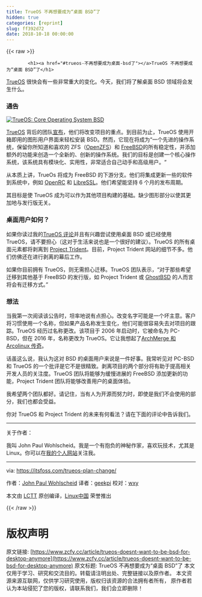 ```yaml
---
title: TrueOS 不再想要成为“桌面 BSD”了
hidden: true
categories: [reprint]
slug: ff392d72
date: 2018-10-18 00:00:00
---
```


{{< raw >}}

            <h1><a href="#trueos-不再想要成为桌面-bsd了"></a>TrueOS 不再想要成为“桌面 BSD”了</h1>
<p><a href="https://www.trueos.org/">TrueOS</a> 很快会有一些非常重大的变化。今天，我们将了解桌面 BSD 领域将会发生什么。</p>
<h3><a href="#通告"></a>通告</h3>
<p><a href="https://camo.githubusercontent.com/a3dcc23c2fcd0591984f1bda949e2f73b1b08057/68747470733a2f2f346264733668657267632d666c79776865656c2e6e6574646e612d73736c2e636f6d2f77702d636f6e74656e742f75706c6f6164732f323031382f30362f747275652d6f732d6273642d6465736b746f702e6a706567"><img src="https://p0.ssl.qhimg.com/t011429cdc2f78beded.jpg" alt="TrueOS: Core Operating System BSD"></a></p>
<p><a href="https://www.trueos.org/">TrueOS</a> 背后的团队<a href="https://www.trueos.org/blog/trueosdownstream/">宣布</a>，他们将改变项目的重点。到目前为止，TrueOS 使用开箱即用的图形用户界面来轻松安装 BSD。然而，它现在将成为“一个先进的操作系统，保留你所知道和喜欢的 ZFS（<a href="http://open-zfs.org/wiki/Main_Page">OpenZFS</a>）和 <a href="https://www.freebsd.org/">FreeBSD</a>的所有稳定性，并添加额外的功能来创造一个全新的、创新的操作系统。我们的目标是创建一个核心操作系统，该系统具有模块化、实用性，非常适合自己动手和高级用户。“</p>
<p>从本质上讲，TrueOs 将成为 FreeBSD 的下游分支。他们将集成更新一些的软件到系统中，例如 <a href="https://en.wikipedia.org/wiki/OpenRC">OpenRC</a> 和 <a href="http://www.libressl.org/">LibreSSL</a>。他们希望能坚持 6 个月的发布周期。</p>
<p>其目标是使 TrueOS 成为可以作为其他项目构建的基础。缺少图形部分以使其更加地与发行版无关。</p>
<h3><a href="#桌面用户如何"></a>桌面用户如何？</h3>
<p>如果你读过我的<a href="https://itsfoss.com/trueos-bsd-review/">TrueOS 评论</a>并且有兴趣尝试使用桌面 BSD 或已经使用 TrueOS，请不要担心（这对于生活来说也是一个很好的建议）。TrueOS 的所有桌面元素都将剥离到 <a href="http://www.project-trident.org/">Project Trident</a>。目前，Project Trident 网站的细节不多。他们仿佛还在进行剥离的幕后工作。</p>
<p>如果你目前拥有 TrueOS，则无需担心迁移。TrueOS 团队表示，“对于那些希望迁移到其他基于 FreeBSD 的发行版，如 Project Trident 或 <a href="https://www.ghostbsd.org/">GhostBSD</a> 的人而言将会有迁移方式。”</p>
<h3><a href="#想法"></a>想法</h3>
<p>当我第一次阅读该公告时，坦率地说有点担心。改变名字可能是一个坏主意。客户将习惯使用一个名称，但如果产品名称发生变化，他们可能很容易失去对项目的跟踪。TrueOS 经历过名称更改。该项目于 2006 年启动时，它被命名为 PC-BSD，但在 2016 年，名称更改为 TrueOS。它让我想起了<a href="https://itsfoss.com/archlabs-vs-archmerge/">ArchMerge 和 Arcolinux 传奇</a>。</p>
<p>话虽这么说，我认为这对 BSD 的桌面用户来说是一件好事。我常听见对 PC-BSD 和 TrueOS 的一个批评是它不是很精致。剥离项目的两个部分将有助于提高相关开发人员的关注度。TrueOS 团队将能够为缓慢进展的 FreeBSD 添加更新的功能，Project Trident 团队将能够改善用户的桌面体验。</p>
<p>我希望两个团队都好。请记住，当有人为开源而努力时，即使是我们不会使用的部分，我们也都会受益。</p>
<p>你对 TrueOS 和 Project Trident 的未来有何看法？请在下面的评论中告诉我们。</p>
<hr>
<p>关于作者：</p>
<p>我叫 John Paul Wohlscheid。我是一个有抱负的神秘作家，喜欢玩技术，尤其是 Linux。你可以在<a href="http://johnpaulwohlscheid.work/">我的个人网站</a>关注我。</p>
<hr>
<p>via: <a href="https://itsfoss.com/trueos-plan-change/">https://itsfoss.com/trueos-plan-change/</a></p>
<p>作者：<a href="https://itsfoss.com/author/john/">John Paul Wohlscheid</a> 译者：<a href="https://github.com/geekpi">geekpi</a> 校对：<a href="https://github.com/wxy">wxy</a></p>
<p>本文由 <a href="https://github.com/LCTT/TranslateProject">LCTT</a> 原创编译，<a href="https://linux.cn/">Linux中国</a> 荣誉推出</p>

          
{{< /raw >}}

# 版权声明
原文链接: [https://www.zcfy.cc/article/trueos-doesnt-want-to-be-bsd-for-desktop-anymore](https://www.zcfy.cc/article/trueos-doesnt-want-to-be-bsd-for-desktop-anymore)
原文标题: TrueOS 不再想要成为“桌面 BSD”了
本文仅用于学习、研究和交流目的。转载请注明出处、完整链接以及原作者。
本文资源来源互联网，仅供学习研究使用，版权归该资源的合法拥有者所有，
原作者若认为本站侵犯了您的版权，请联系我们，我们会立即删除！
